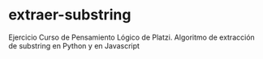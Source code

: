 # extraer-substring
Ejercicio Curso de Pensamiento Lógico de Platzi. Algoritmo de extracción de substring en Python y en Javascript
